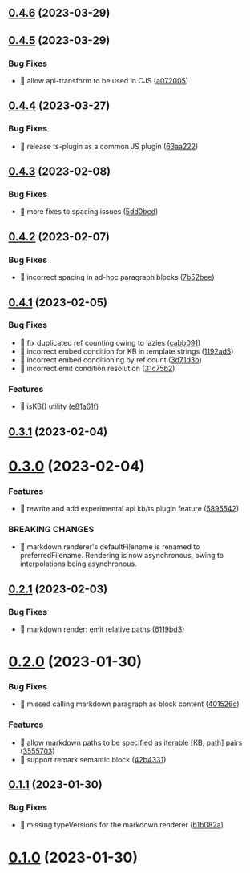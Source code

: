 ## [0.4.6](https://github.com/soul-codes/kbts/compare/0.4.5...0.4.6) (2023-03-29)

## [0.4.5](https://github.com/soul-codes/kbts/compare/0.4.4...0.4.5) (2023-03-29)


### Bug Fixes

* 🐛 allow api-transform to be used in CJS ([a072005](https://github.com/soul-codes/kbts/commit/a07200514da3e91a3424fddb5b180f3c8ae52d86))

## [0.4.4](https://github.com/soul-codes/kbts/compare/0.4.3...0.4.4) (2023-03-27)


### Bug Fixes

* 🐛 release ts-plugin as a common JS plugin ([63aa222](https://github.com/soul-codes/kbts/commit/63aa2228e3574191d09f9da86c150ab79dc762fc))

## [0.4.3](https://github.com/soul-codes/kbts/compare/0.4.2...0.4.3) (2023-02-08)


### Bug Fixes

* 🐛 more fixes to spacing issues ([5dd0bcd](https://github.com/soul-codes/kbts/commit/5dd0bcdaff0ea626ff564a5603395cbdb63ad6b1))

## [0.4.2](https://github.com/soul-codes/kbts/compare/0.4.1...0.4.2) (2023-02-07)


### Bug Fixes

* 🐛 incorrect spacing in ad-hoc paragraph blocks ([7b52bee](https://github.com/soul-codes/kbts/commit/7b52bee0567317c97630610811d55e4786fa3576))

## [0.4.1](https://github.com/soul-codes/kbts/compare/0.3.1...0.4.1) (2023-02-05)


### Bug Fixes

* 🐛 fix duplicated ref counting owing to lazies ([cabb091](https://github.com/soul-codes/kbts/commit/cabb09169bfc3f2ce19b85c970da333834161765))
* 🐛 incorrect embed condition for KB in template strings ([1192ad5](https://github.com/soul-codes/kbts/commit/1192ad5f93360d7241eafd8027a3e8ec84e8be88))
* 🐛 incorrect embed conditioning by ref count ([3d71d3b](https://github.com/soul-codes/kbts/commit/3d71d3b3a2346e85b061bd52578eeb059d9227fc))
* 🐛 incorrect emit condition resolution ([31c75b2](https://github.com/soul-codes/kbts/commit/31c75b295779fbc43a7eaed25060dee0b75fbe4a))


### Features

* 🎸 isKB() utility ([e81a61f](https://github.com/soul-codes/kbts/commit/e81a61fad2b5126550f815818687d53d39b7f193))

## [0.3.1](https://github.com/soul-codes/kbts/compare/0.3.0...0.3.1) (2023-02-04)

# [0.3.0](https://github.com/soul-codes/kbts/compare/0.2.1...0.3.0) (2023-02-04)


### Features

* 🎸 rewrite and add experimental api kb/ts plugin feature ([5895542](https://github.com/soul-codes/kbts/commit/5895542c6cb833085eccbbdb09806f92cb8a5c25))


### BREAKING CHANGES

* 🧨 markdown renderer's defaultFilename is renamed to preferredFilename. Rendering is now asynchronous, owing to interpolations being asynchronous.

## [0.2.1](https://github.com/soul-codes/kbts/compare/0.2.0...0.2.1) (2023-02-03)


### Bug Fixes

* 🐛 markdown render: emit relative paths ([6119bd3](https://github.com/soul-codes/kbts/commit/6119bd397bc2d2e6df1e23bc3d26000b1653fab3))

# [0.2.0](https://github.com/soul-codes/kbts/compare/0.1.1...0.2.0) (2023-01-30)


### Bug Fixes

* 🐛 missed calling markdown paragraph as block content ([401526c](https://github.com/soul-codes/kbts/commit/401526c5160e8e3ee0979afec171615b244f0467))


### Features

* 🎸 allow markdown paths to be specified as iterable [KB, path] pairs ([3555703](https://github.com/soul-codes/kbts/commit/35557038e15072d6a67eb2f64e3c223ee65e3137))
* 🎸 support remark semantic block ([42b4331](https://github.com/soul-codes/kbts/commit/42b4331531cb0a812a59aa5b48a66399a1cf6578))

## [0.1.1](https://github.com/soul-codes/kbts/compare/0.1.0...0.1.1) (2023-01-30)


### Bug Fixes

* 🐛 missing typeVersions for the markdown renderer ([b1b082a](https://github.com/soul-codes/kbts/commit/b1b082ab0fe2fa2a6169e39b0d7adf7255df2e35))



# [0.1.0](https://github.com/soul-codes/kbts/compare/0.1.0...0.1.1) (2023-01-30)

